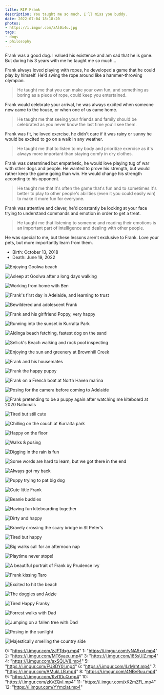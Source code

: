 ```yaml
---
title: RIP Frank
description: You taught me so much, I'll miss you buddy.
date: 2022-07-04 18:18:20
photos: 
- https://i.imgur.com/zAl0i4u.jpg
tags:
- dogs
- philosophy
---
```


Frank was a good dog. I valued his existence and am sad that he is gone. But during his 3 years with me he taught me so much...

<!-- more -->

Frank always loved playing with ropes, he developed a game that he could play by himself. He'd swing the rope around like a hammer-throwing olympian. 

> He taught me that you can make your own fun, and something as boring as a piece of rope, could keep you entertained.

Frank would celebrate your arrival, he was always excited when someone new came to the house, or when one of us came home.
> He taught me that seeing your friends and family should be celebrated as you never know the last time you'll see them.

Frank was fit, he loved exercise, he didn't care if it was rainy or sunny he would be excited to go on a walk in any weather.
> He taught me that to listen to my body and prioritize exercise as it's always more important than staying comfy in dry clothes.

Frank was determined but empathetic, he would love playing tug of war with other dogs and people. He wanted to prove his strength, but would rather keep the game going than win. He would change his strength according to his opponent.
> He taught me that it's often the game that's fun and to sometimes it's better to play to other people's abilities (even it you could easily win) to make it more fun for everyone.

Frank was attentive and clever, he'd constantly be looking at your face trying to understand commands and emotion in order to get a treat.
> He taught me that listening to someone and reading their emotions is an important part of intelligence and dealing with other people.

He was special to me, but these lessons aren't exclusive to Frank. Love your pets, but more importantly learn from them.

- Birth: October 13, 2018
- Death: June 19, 2022

<!-- imgur album https://imgur.com/a/Y4QMTc7 -->

![Enjoying Goolwa beach](https://i.imgur.com/zAl0i4u.jpg)

![Asleep at Goolwa after a long days walking](https://i.imgur.com/v4FhlcN.jpg)

![Working from home with Ben](https://i.imgur.com/QyY1us3.jpg)

![Frank's first day in Adelaide, and learning to trust](https://i.imgur.com/awFakbU.jpg)

![Bewildered and adolescent Frank](https://i.imgur.com/0Wwj9Wi.jpg)

![Frank and his girlfriend Poppy, very happy](https://i.imgur.com/btkmVEw.jpg)

![Running into the sunset in Kurralta Park](https://i.imgur.com/FSnHzmg.jpg)

![Aldinga beach fetching, fastest dog on the sand](https://i.imgur.com/BkHOZuc.png)

![Sellick's Beach walking and rock pool inspecting](https://i.imgur.com/RMkbOEU.jpg)

![Enjoying the sun and greenery at Brownhill Creek](https://i.imgur.com/guYkzBE.jpg)

![Frank and his housemates](https://i.imgur.com/6ypLL7Z.jpg)

![Frank the happy puppy](https://i.imgur.com/t47qAvm.jpg)

![Frank on a French boat at North Haven marina](https://i.imgur.com/Ns5Go3V.jpg)

![Posing for the camera before coming to Adelaide](https://i.imgur.com/1hTAY7W.jpg)

![Frank pretending to be a puppy again after watching me kiteboard at 2020 Nationals](https://i.imgur.com/pbAx3vk.jpg)

![Tired but still cute](https://i.imgur.com/abfBUrb.jpg)

![Chilling on the couch at Kurralta park](https://i.imgur.com/QK3A9aV.jpg)

![Happy on the floor](https://i.imgur.com/8E26GvT.jpg)

![Walks & posing](https://i.imgur.com/8N5I4bt.jpg)

![Digging in the rain is fun](https://i.imgur.com/xObVyvZ.jpg)

![Some words are hard to learn, but we got there in the end](https://i.imgur.com/6Zgentm.jpg)

![Always got my back](https://i.imgur.com/sZnJoA7.jpg)

![Puppy trying to pat big dog](https://i.imgur.com/57A9Hg9.jpg)

![Cute little Frank](https://i.imgur.com/KvzPIE7.jpg)

![Beanie buddies](https://i.imgur.com/zoejOKE.jpg)

![Having fun kiteboarding together](https://i.imgur.com/opzwXbh.jpg)

![Dirty and happy](https://i.imgur.com/HmnbSAO.jpg)

![Bravely crossing the scary bridge in St Peter's](https://i.imgur.com/MuwxkCv.jpg)

![Tired but happy](https://i.imgur.com/opGi1In.jpg)

![Big walks call for an afternoon nap](https://i.imgur.com/b5MsqhD.jpg)

![Playtime never stops!](https://i.imgur.com/r9i6lz7.jpg)

![A beautiful portrait of Frank by Prudence Ivy](https://i.imgur.com/DBQBQjl.jpg)

![Frank kissing Taro](https://i.imgur.com/HA57tkH.jpg)

![Excited to hit the beach](https://i.imgur.com/ZjM8V0p.jpg)

![The doggies and Adzie](https://i.imgur.com/EWBZ0La.jpg)

![Tired Happy Franky](https://i.imgur.com/T3I2N2S.jpg)

![Forrest walks with Dad](https://i.imgur.com/XIftKiH.jpg)

![Jumping on a fallen tree with Dad](https://i.imgur.com/LfJtug7.jpg)

![Posing in the sunlight](https://i.imgur.com/QSHa4kU.jpg)

![Majestically smelling the country side](https://i.imgur.com/XHOMVRs.jpg)


0: "https://i.imgur.com/zJFTdxg.mp4"
1: "https://i.imgur.com/yNA5xxI.mp4"
2: "https://i.imgur.com/MT6yaeu.mp4"
3: "https://i.imgur.com/i85sUiZ.mp4"
4: "https://i.imgur.com/axSQUV8.mp4"
5: "https://i.imgur.com/FU8DY0I.mp4"
6: "https://i.imgur.com/lLrMrht.mp4"
7: "https://i.imgur.com/AMukLLB.mp4"
8: "https://i.imgur.com/4NBvRuu.mp4"
9: "https://i.imgur.com/Kvt1DuQ.mp4"
10: "https://i.imgur.com/zKvZQvl.mp4"
11: "https://i.imgur.com/xK2mZFL.mp4"
12: "https://i.imgur.com/YYmcIat.mp4"
